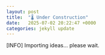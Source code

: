 ```yaml
---
layout: post
title:  "🌡️ Under Construction"
date:   2025-07-02 20:22:47 +0000
categories: jekyll update
---
```

[INFO] Importing ideas... please wait.